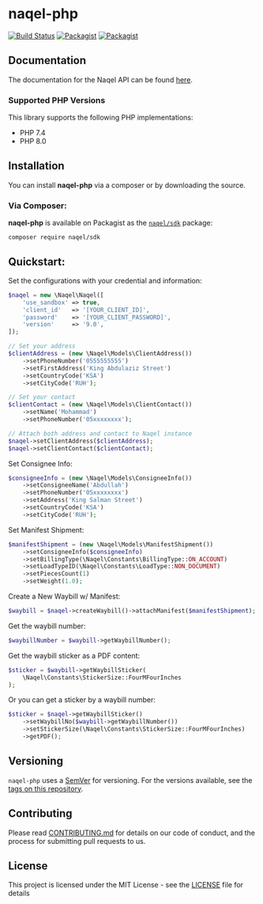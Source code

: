 # naqel-php

[![Build Status](https://travis-ci.com/naqel/naqel-php.png?branch=main)](https://travis-ci.com/naqel/naqel-php)
[![Packagist](https://img.shields.io/packagist/v/naqel/sdk.svg)](https://packagist.org/packages/naqel/sdk)
[![Packagist](https://img.shields.io/packagist/dt/naqel/sdk.svg)](https://packagist.org/packages/naqel/sdk)

## Documentation

The documentation for the Naqel API can be found [here][apidocs].

### Supported PHP Versions

This library supports the following PHP implementations:

* PHP 7.4
* PHP 8.0

## Installation

You can install **naqel-php** via a composer or by downloading the source.

### Via Composer:

**naqel-php** is available on Packagist as the
[`naqel/sdk`](https://packagist.org/packages/naqel/sdk) package:

```
composer require naqel/sdk
```

## Quickstart:

Set the configurations with your credential and information:
```php
$naqel = new \Naqel\Naqel([
    'use_sandbox' => true,
    'client_id'   => '[YOUR_CLIENT_ID]',
    'password'    => '[YOUR_CLIENT_PASSWORD]',
    'version'     => '9.0',
]);

// Set your address
$clientAddress = (new \Naqel\Models\ClientAddress())
    ->setPhoneNumber('0555555555')
    ->setFirstAddress('King Abdulaziz Street')
    ->setCountryCode('KSA')
    ->setCityCode('RUH');

// Set your contact
$clientContact = (new \Naqel\Models\ClientContact())
    ->setName('Mohammad')
    ->setPhoneNumber('05xxxxxxxx');

// Attach both address and contact to Naqel instance
$naqel->setClientAddress($clientAddress);
$naqel->setClientContact($clientContact);
```

Set Consignee Info:
```php
$consigneeInfo = (new \Naqel\Models\ConsigneeInfo())
    ->setConsigneeName('Abdullah')
    ->setPhoneNumber('05xxxxxxxx')
    ->setAddress('King Salman Street')
    ->setCountryCode('KSA')
    ->setCityCode('RUH');
```

Set Manifest Shipment:
```php
$manifestShipment = (new \Naqel\Models\ManifestShipment())
    ->setConsigneeInfo($consigneeInfo)
    ->setBillingType(\Naqel\Constants\BillingType::ON_ACCOUNT)
    ->setLoadTypeID(\Naqel\Constants\LoadType::NON_DOCUMENT)
    ->setPiecesCount(1)
    ->setWeight(1.0);
```

Create a New Waybill w/ Manifest:
```php
$waybill = $naqel->createWaybill()->attachManifest($manifestShipment);
```

Get the waybill number:
```php
$waybillNumber = $waybill->getWaybillNumber();
```

Get the waybill sticker as a PDF content:
```php
$sticker = $waybill->getWaybillSticker(
    \Naqel\Constants\StickerSize::FourMFourInches
);
```

Or you can get a sticker by a waybill number:
```php
$sticker = $naqel->getWaybillSticker()
    ->setWaybillNo($waybill->getWaybillNumber())
    ->setStickerSize(\Naqel\Constants\StickerSize::FourMFourInches)
    ->getPDF();
```

## Versioning

`naqel-php` uses a [SemVer](https://semver.org/) for versioning. For the versions available, see the [tags on this repository](https://github.com/naqel/naqel-php/tags).


## Contributing

Please read [CONTRIBUTING.md](CONTRIBUTING.md) for details on our code of conduct, and the process for submitting pull requests to us.

## License

This project is licensed under the MIT License - see the [LICENSE](LICENSE) file for details

[apidocs]: https://infotrack.naqelexpress.com/NaqelAPIServices/NaqelAPI/9.0/XMLShippingService.asmx
